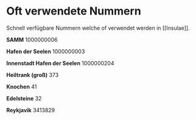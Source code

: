 # Oft verwendete Nummern

Schnell verfügbare Nummern welche of verwendet werden in [[Insulae]].

**SAMM** 1000000006

**Hafen der Seelen** 1000000003

**Innenstadt Hafen der Seelen** 1000000204

**Heiltrank (groß)** 373

**Knochen** 41

**Edelsteine** 32

**Reykjavik**  3413829
